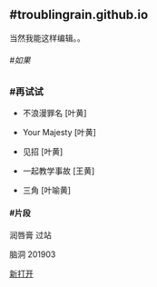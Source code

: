 ## #troublingrain.github.io

当然我能这样编辑。。

###### #如果

### #再试试

* 不浪漫罪名 [叶黄]
* Your Majesty [叶黄]
* 见招 [叶黄]

* 一起教学事故 [王黄]
* 三角 [叶喻黄]

#### #片段
润唇膏 过站 

脑洞
201903

<a href="https://write.as/ayunn/so-may-i-edit-it" target="_blank">新打开</a>

